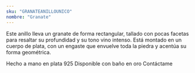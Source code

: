 ```yaml
---
sku: "GRANATEANILLOUNICO"
nombre: "Granate"
---
```


Este anillo lleva un granate de forma rectangular, tallado con pocas facetas para resaltar su profundidad y su tono vino intenso.
Está montado en un cuerpo de plata, con un engaste que envuelve toda la piedra y acentúa su forma geométrica.

Hecho a mano en plata 925
Disponible con baño en oro
Contáctame